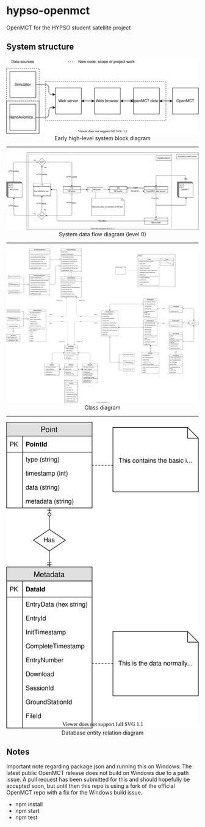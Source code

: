 # hypso-openmct
OpenMCT for the HYPSO student satellite project

## System structure
<p align="center">
<img src="./docs/imgs/Block Diagram (early).svg"><br>
Early high-level system block diagram
</p>

---

<p align="center">
<img src="./docs/imgs/Data Flow Diagram (L0).svg"><br>
System data flow diagram (level 0)
</p>

---

<p align="center">
<img src="./docs/imgs/Class Diagram.svg"><br>
Class diagram
</p>

---

<p align="center">
<img src="./docs/imgs/Entity Relation Diagram.svg"><br>
Database entity relation diagram
</p>

## Notes
Important note regarding package.json and running this on Windows: The latest public OpenMCT release does not build on Windows due to a path issue. A pull request has been submitted for this and should hopefully be accepted soon, but until then this repo is using a fork of the official OpenMCT repo with a fix for the Windows build issue.

 - npm install
 - npm start
 - npm test
